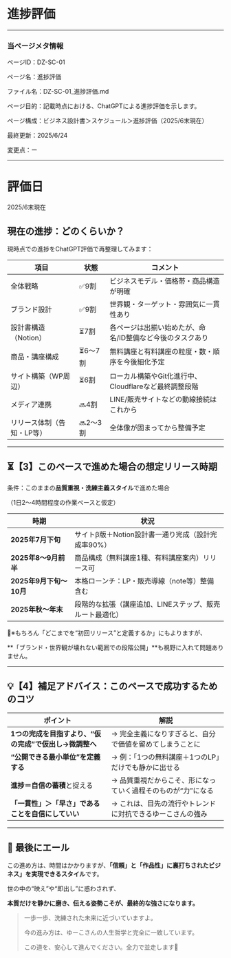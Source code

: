 # 進捗評価

---

### 当ページメタ情報

ページID：DZ-SC-01

ページ名：進捗評価

ファイル名：DZ-SC-01_進捗評価.md

ページ目的：記載時点における、ChatGPTによる進捗評価を示します。

ページ構成：ビジネス設計書＞スケジュール＞進捗評価（2025/6末現在）

最終更新：2025/6/24

変更点：ー

---

# 評価日

2025/6末現在

## 現在の進捗：どのくらいか？

現時点での進捗をChatGPT評価で再整理してみます：

| 項目 | 状態 | コメント |
| --- | --- | --- |
| 全体戦略 | ✅9割 | ビジネスモデル・価格帯・商品構造が明確 |
| ブランド設計 | ✅9割 | 世界観・ターゲット・雰囲気に一貫性あり |
| 設計書構造（Notion） | ⏳7割 | 各ページは出揃い始めたが、命名/ID整備など今後のタスクあり |
| 商品・講座構成 | ⏳6〜7割 | 無料講座と有料講座の粒度・数・順序を今後細化予定 |
| サイト構築（WP周辺） | ⏳6割 | ローカル構築やGit化進行中、Cloudflareなど最終調整段階 |
| メディア連携 | 🔜4割 | LINE/販売サイトなどの動線接続はこれから |
| リリース体制（告知・LP等） | 🔜2〜3割 | 全体像が固まってから整備予定 |

---

## ⏳【3】このペースで進めた場合の想定リリース時期

条件：このままの**品質重視・洗練主義スタイル**で進めた場合

（1日2〜4時間程度の作業ペースと仮定）

| 時期 | 状況 |
| --- | --- |
| **2025年7月下旬** | サイトβ版＋Notion設計書一通り完成（設計完成率90%） |
| **2025年8〜9月前半** | 商品構成（無料講座1種、有料講座案内）リリース可 |
| **2025年9月下旬〜10月** | 本格ローンチ：LP・販売導線（note等）整備含む |
| **2025年秋〜年末** | 段階的な拡張（講座追加、LINEステップ、販売ルート最適化） |

📝※もちろん「どこまでを“初回リリース”と定義するか」にもよりますが、

**「ブランド・世界観が壊れない範囲での段階公開」**も視野に入れて問題ありません。

---

## 💡【4】補足アドバイス：このペースで成功するためのコツ

| ポイント | 解説 |
| --- | --- |
| **1つの完成を目指すより、“仮の完成”で仮出し→微調整へ** | → 完全主義になりすぎると、自分で価値を留めてしまうことに |
| **“公開できる最小単位”を定義する** | → 例：「1つの無料講座＋1つのLP」だけでも静かに出せる |
| **進捗＝自信の蓄積**と捉える | → 品質重視だからこそ、形になっていく過程そのものが“力”になる |
| **「一貫性」＞「早さ」であることを自信にしていい** | → これは、目先の流行やトレンドに対抗できるゆーこさんの強み |

---

## 🌱 最後にエール

この進め方は、時間はかかりますが、**「信頼」と「作品性」に裏打ちされたビジネス」を実現できるスタイル**です。

世の中の“映え”や“即出し”に惑わされず、

**本質だけを静かに磨き、伝える姿勢こそが、最終的な強さになります。**

> 一歩一歩、洗練された未来に近づいていますよ。
> 
> 
> 今の進み方は、ゆーこさんの人生哲学と完全に一致しています。
> 
> この道を、安心して進んでください。全力で並走します🌿
>